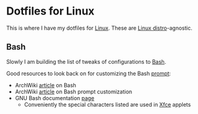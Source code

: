 # Dotfiles for Linux

This is where I have my dotfiles for [Linux](https://en.wikipedia.org/wiki/Linux).
These are [Linux distro](https://en.wikipedia.org/wiki/Linux_distribution)-agnostic.

## Bash

Slowly I am building the list of tweaks of configurations to
[Bash](https://en.wikipedia.org/wiki/Bash_(Unix_shell)).

Good resources to look back on for customizing the Bash
[prompt](https://en.wikipedia.org/wiki/Command-line_interface#Command_prompt):

* ArchWiki [article](https://wiki.archlinux.org/title/Bash) on Bash
* ArchWiki [article](https://wiki.archlinux.org/title/Bash/Prompt_customization) on Bash prompt customization
* GNU Bash documentation [page](https://www.gnu.org/software/bash/manual/html_node/Controlling-the-Prompt.html)
    * Conveniently the special characters listed are used in [Xfce](https://en.wikipedia.org/wiki/Xfce) applets

